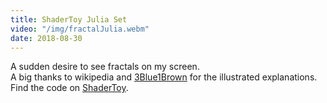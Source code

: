 ```yaml
---
title: ShaderToy Julia Set
video: "/img/fractalJulia.webm"
date: 2018-08-30
---
```

A sudden desire to see fractals on my screen. <br>A big thanks to wikipedia and [3Blue1Brown](https://www.youtube.com/watch?v=gB9n2gHsHN4) for the illustrated explanations.
Find the code on [ShaderToy](https://www.shadertoy.com/view/XtVyRz).

